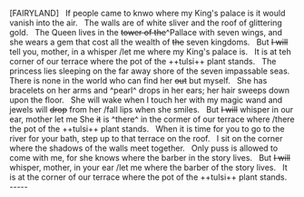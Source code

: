 [FAIRYLAND]
&nbsp; If people came to knwo where my King's
palace is it would vanish into the air.
&nbsp; The walls are of white sliver and the
roof of glittering gold. 
&nbsp; The Queen lives in the ~~tower of the~~^Pallace with seven
wings, and she wears a gem that cost all
the wealth of ~~the~~ seven kingdoms.
&nbsp; But ~~I will~~ tell you, mother, in a whisper \/let me
where my King's palace is. 
&nbsp; It is at teh corner of our terrace where
the pot of the ++tulsi++ plant stands.
&nbsp; The princess lies sleeping on the far away
shore of the seven impassable seas.
&nbsp; There is none in the world who can find
her ~~out~~ but myself. 
&nbsp; She has bracelets on her arms and ^pearl^ drops in 
her ears; her hair sweeps down upon the
floor.
&nbsp; She will wake when I touch her with my
magic wand and jewels will ~~drop~~ from her \/fall
lips when she smiles.
&nbsp; But ~~I will~~ whisper in our ear, mother let me
She ~~it~~ is ^there^ in the cormer of our terrace where \/there
the pot of the ++tulsi++ plant stands. 
&nbsp; When it is time for you to go to the river
for your bath, step up to that terrace on 
the roof. 
&nbsp; I sit on the corner where the shadows of 
the walls meet together.
&nbsp; Only puss is allowed to come with me, for 
she knows where the barber in the story lives.
&nbsp; But ~~I will~~ whisper, mother, in your ear \/let me
where the barber of the story lives.
&nbsp; It is at the corner of our terrace where
the pot of the ++tulsi++ plant stands.
&nbsp; -----

























  
